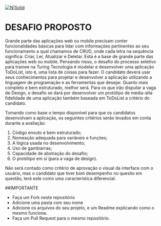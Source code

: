 [![N|Solid](https://www.turingtecnologia.com/assets/img/logo.png)](https://www.turingtecnologia.com)
# DESAFIO PROPOSTO

Grande parte das aplicações web ou mobile precisam conter funcionalidades
básicas para lidar com informações pertinentes ao seu funcionamento a qual chamamos
de CRUD, onde cada letra na sequência significa: Criar, Ler, Atualizar e Deletar. Esta é
a base de grande parte das aplicações web ou mobile. Pensando nisso, o desafio do
processo seletivo para trainee na Turing Tecnologia é modelar e desenvolver uma
aplicação ToDoList, isto é, uma lista de coisas para fazer. O candidato deverá usar
seus conhecimentos para projetar e desenvolver a aplicação utilizando a linguagem de
programação e as ferramentas que desejar. Quanto mais completo e bem estruturado,
melhor será. Para os que irão disputar a vaga de Design, o desafio se dará por
desenvolver um protótipo de média-alta fidelidade de uma aplicação também baseada
em ToDoList a critério do candidato.


Tomando como base o tempo disponível para que os candidatos desenvolvam
a aplicação, os seguintes critérios serão levados em conta durante a avaliação:

1. Código enxuto e bem estruturado;
2. Nomeação adequada para variáveis e funções;
3. A lógica usada no desenvolvimento;
4. Uso de gambiarras;
5. Capacidade de abstração do desafio;
6. O protótipo em sí (para a vaga de design).

Não será contado como critério de aprovação o visual da interface com o usuário,
mas o candidato que tiver bom desempenho no quesito em questão, terá este como
uma característica diferencial.

##IMPORTANTE 

  - Faça um Fork neste repositório 
  - Adicione uma pasta com seu nome
  - Adicione os arquivos do seu projeto, e um Readme explicando como o mesmo funciona.
 - Faça um Pull Request para o mesmo repositório.

